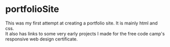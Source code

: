 # portfolioSite

This was my first attempt at creating a portfolio site.  It is mainly html and css.  
It also has links to some very early projects I made for the free code camp's responsive web design certificate.
